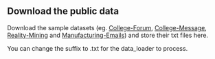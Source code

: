 ## Download the public data
Download the sample datasets (eg. [College-Forum](http://konect.cc/networks/opsahl-ucforum/), [College-Message](https://snap.stanford.edu/data/CollegeMsg.html), [Reality-Mining](http://konect.cc/networks/mit/) and [Manufacturing-Emails](http://konect.cc/networks/radoslaw_email/)) and store their txt files here.

You can change the suffix to .txt for the data_loader to process.
